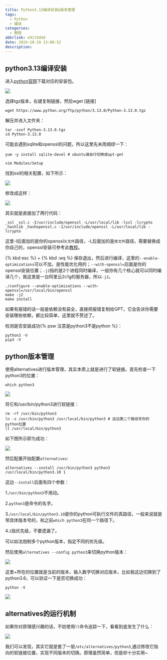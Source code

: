 ```yaml
---
title: Python3.13编译安装&版本管理
tags:
  - Python
  - 编译
categories:
  - 教程
abbrlink: e917dddd
date: 2024-10-10 13:06:52
description: 
---
```


## python3.13编译安装

进入[python官网](https://www.python.org/downloads/)下载对应的安装包。

![](https://cdn.jsdmirror.com/gh/bilibiliworld/picgo@main/pic/2024-10-10_13-13-33.webp)

选择tgz版本，右键复制链接，然后wget [链接]

```shell
wget https://www.python.org/ftp/python/3.13.0/Python-3.13.0.tgz
```

解压并进入文件夹：

```shell
tar -zvxf Python-3.13.0.tgz
cd Python-3.13.0
```

可能会遇到sqlite和openssl的问题，所以这里先未雨绸缪一下：

```shell
yum -y install sqlite-devel # ubuntu请自行切换成apt-get
```

```shell
vim Modules/Setup
```

找到ssl的相关配置，如下所示：

![](https://cdn.jsdmirror.com/gh/bilibiliworld/picgo@main/pic/2024-10-10_13-27-56.webp)

修改成这样：

![](https://cdn.jsdmirror.com/gh/bilibiliworld/picgo@main/pic/2024-10-10_13-30-43.webp)

其实就是直接加了两行代码：

```shell
_ssl _ssl.c -I/usr/include/openssl -L/usr/local/lib -lssl -lcrypto
_hashlib _hashopenssl.c -I/usr/include/openssl -L/usr/local/lib -lcrypto
```

这里-I后面加的是你的openssl`头文件`路径，-L后面加的是`库文件`路径，需要替换成你自己的，openssl安装可参考此[教程](https://www.cnblogs.com/herewang/p/17296874.html)。

{% kbd esc %} + {% kbd :wq %} 保存退出，然后进行编译，这里的`--enable-optimizations`可以不加，是性能优化用的；`--with-openssl=`后面是你的openssl安装位置；`-j2`指的是2个进程同时编译，一般你有几个核心就可以同时编译几个，我这里是一台阿里云2c1g的服务器，所以`-j2`。

```shell
./configure --enable-optimizations --with-openssl=/usr/local/bin/openssl
make -j2
make install
```

如果有报错的话一般是依赖没有装全，直接把报错复制给GPT，它会告诉你需要安装哪些依赖，都比较简单，这里就不赘述了。

检测是否安装成功{% psw 注意是python3不是python %}：

```shell
python3 -V
pip3 -V
```

## python版本管理

使用alternatives进行版本管理，其实本质上就是进行了软链接。首先检查一下python3的位置：

```shell
which python3
```

![](https://cdn.jsdmirror.com/gh/bilibiliworld/picgo@main/pic/2024-10-10_14-50-31.webp)

将它和/usr/bin/python3进行软链接：

```shell
rm -rf /usr/bin/python3
ln -s /usr/bin/python3 /usr/local/bin/python3 # 这边第二个路径写你的python位置
ll /usr/local/bin/python3
```

如下图所示即为成功：

![](https://cdn.jsdmirror.com/gh/bilibiliworld/picgo@main/pic/2024-10-10_15-09-23.webp)

然后配置开始配置`alternatives`:

```shell
alternatives --install /usr/bin/python3 python3 /usr/local/bin/python3.10 1
```

这边`--install`后面有四个参数：

1.`/usr/bin/python3`不用动。

2.`python3`是命令的名字。

3.`/usr/local/bin/python3.10`是你的python可执行文件的真路径，一般来说就是带具体版本号的，和之前`which python3`在同一个路径下。

4.`1`指优先级，不要遗漏了。

可以如法炮制多个python版本，指定不同的优先级。

然后使用`alternatives --config python3`来切换python版本：

![](https://cdn.jsdmirror.com/gh/bilibiliworld/picgo@main/pic/2024-10-10_15-17-12.webp)

这里+所在的位置就是当前的版本，输入数字切换对应版本，比如我这边切换到了python3.6，可以验证一下是否切换成功：

```shell
python -V
```

![](https://cdn.jsdmirror.com/gh/bilibiliworld/picgo@main/pic/2024-10-10_15-18-50.webp)

## alternatives的运行机制

如果你对原理感兴趣的话，不妨使用`ll`命令追踪一下，看看到底发生了什么：

![](https://cdn.jsdmirror.com/gh/bilibiliworld/picgo@main/pic/2024-10-10_15-24-46.webp)

我们可以发现，其实它就是套了一层`/etc/alternatives/python3`,通过修改它指向的软链接位置，实现不同版本的切换。原理虽然简单，但是却十分实用~
